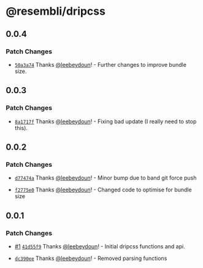 # @resembli/dripcss

## 0.0.4

### Patch Changes

- [`50a3a74`](https://github.com/Resembli/dripcss/commit/50a3a746324e76ff0ba024d73793445dec655acb) Thanks [@leebeydoun](https://github.com/leebeydoun)! - Further changes to improve bundle size.

## 0.0.3

### Patch Changes

- [`8a1717f`](https://github.com/Resembli/dripcss/commit/8a1717fd322ccb280d6b32609ea22e63cf2a5311) Thanks [@leebeydoun](https://github.com/leebeydoun)! - Fixing bad update (I really need to stop this).

## 0.0.2

### Patch Changes

- [`d77474a`](https://github.com/Resembli/dripcss/commit/d77474abd3f8c25dab18842712512a030b802908) Thanks [@leebeydoun](https://github.com/leebeydoun)! - Minor bump due to band git force push

* [`f2775e0`](https://github.com/Resembli/dripcss/commit/f2775e0ac9b05e9cc95dc796821552dea930da5c) Thanks [@leebeydoun](https://github.com/leebeydoun)! - Changed code to optimise for bundle size

## 0.0.1

### Patch Changes

- [#1](https://github.com/Resembli/dripcss/pull/1) [`41d55f9`](https://github.com/Resembli/dripcss/commit/41d55f9b66013b6dde615aed28a08f67df148888) Thanks [@leebeydoun](https://github.com/leebeydoun)! - Initial dripcss functions and api.

* [`dc390ee`](https://github.com/Resembli/dripcss/commit/dc390ee021769315bf2f5cca60cc881272de7f88) Thanks [@leebeydoun](https://github.com/leebeydoun)! - Removed parsing functions
